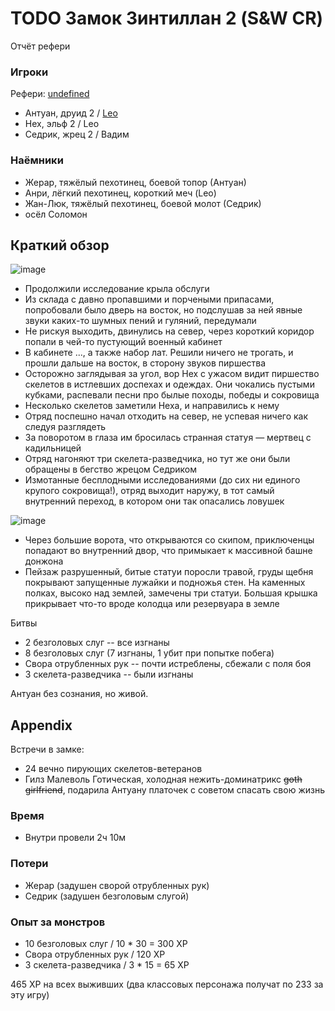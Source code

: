 # TODO Замок Зинтиллан 2 (S&W CR)

Отчёт рефери

<!--
<a title="" href="">
	<img src="" style="width:800px" />
</a>
-->

### Игроки

Рефери: [undefined](https://t.me/oktottrpg)

- Антуан, друид 2 / [Leo](https://t.me/fiftyforfifty)
- Нех, эльф 2 / Leo
- Седрик, жрец 2 / Вадим

### Наёмники

- Жерар, тяжёлый пехотинец, боевой топор (Антуан)
- Анри, лёгкий пехотинец, короткий меч (Leo)
- Жан-Люк, тяжёлый пехотинец, боевой молот (Седрик)
- осёл Соломон

## Краткий обзор

![image](https://github.com/user-attachments/assets/337d0ffe-dd2d-4ff1-b3e3-2408aa01b1ab)

- Продолжили исследование крыла обслуги
- Из склада с давно пропавшими и порчеными припасами, попробовали было дверь на восток, но подслушав за ней явные звуки
  каких-то шумных пений и гуляний, передумали
- Не рискуя выходить, двинулись на север, через короткий коридор попали в чей-то пустующий военный кабинет
- В кабинете ..., а также набор лат. Решили ничего не трогать, и прошли дальше на восток, в сторону звуков пиршества
- Осторожно заглядывая за угол, вор Нех с ужасом видит пиршество скелетов в истлевших доспехах и одеждах. Они чокались пустыми кубками, распевали песни
  про былые походы, победы и сокровища
- Несколько скелетов заметили Неха, и направились к нему
- Отряд поспешно начал отходить на север, не успевая ничего как следуя разглядеть
- За поворотом в глаза им бросилась странная статуя — мертвец с кадильницей
- Отряд нагоняют три скелета-разведчика, но тут же они были обращены в бегство жрецом Седриком
- Измотанные бесплодными исследованиями (до сих ни единого крупого сокровища!), отряд выходит наружу, в тот самый
  внутренний переход, в котором они так опасались ловушек

![image](https://github.com/user-attachments/assets/3f0cb4ff-b457-43ed-a5dd-ebf6416597f3)
  
- Через большие ворота, что открываются со скипом, приключенцы попадают во внутренний двор, что примыкает к массивной
  башне донжона
- Пейзаж разрушенный, битые статуи поросли травой, груды щебня покрывают запущенные лужайки и подножья стен. На каменных
  полках, высоко над землей, замечены три статуи. Большая крышка прикрывает что-то вроде колодца или резервуара в земле

Битвы

- 2 безголовых слуг -- все изгнаны
- 8 безголовых слуг (7 изгнаны, 1 убит при попытке побега)
- Свора отрубленных рук -- почти истреблены, сбежали с поля боя
- 3 скелета-разведчика -- были изгнаны

Антуан без сознания, но живой.

## Appendix

Встречи в замке:

- 24 вечно пирующих скелетов-ветеранов
- Гилз Малеволь Готическая, холодная нежить-доминатрикс ~~goth girlfriend~~, подарила Антуану платочек с советом спасать
  свою жизнь

<!--
<a title="" href="">
	<img src="" style="width:800px" />
</a>
-->

### Время

- Внутри провели 2ч 10м

### Потери

- Жерар (задушен сворой отрубленных рук)
- Седрик (задушен безголовым слугой)

### Опыт за монстров

- 10 безголовых слуг / 10 \* 30 = 300 XP
- Свора отрубленных рук / 120 XP
- 3 скелета-разведчика / 3 \* 15 = 65 XP

465 XP на всех выживших (два классовых персонажа получат по 233 за эту игру)
